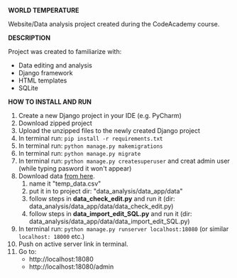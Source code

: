 **WORLD TEMPERATURE**

Website/Data analysis project created during the CodeAcademy course.

**DESCRIPTION**

Project was created to familiarize with:
- Data editing and analysis
- Django framework
- HTML templates
- SQLite

**HOW TO INSTALL AND RUN**

1. Create a new Django project in your IDE (e.g. PyCharm)
2. Download zipped project
3. Upload the unzipped files to the newly created Django project
4. In terminal run: `pip install -r requirements.txt`
5. In terminal run: `python manage.py makemigrations`
7. In terminal run: `python manage.py migrate`
8. In terminal run: `python manage.py createsuperuser` and creat admin user (while typing pasword it won't appear)
6. Download data [from here](https://www.kaggle.com/datasets/subhamjain/temperature-of-all-countries-19952020).
   1. name it "temp_data.csv" 
   2. put it in to project dir: "data_analysis/data_app/data"
   3. follow steps in **data_check_edit.py** and run it (dir: data_analysis/data_app/data/data_check_edit.py)
   4. follow steps in **data_import_edit_SQL.py** and run it (dir: data_analysis/data_app/data/data_import_edit_SQL.py)
9. In terminal run: `python manage.py runserver localhost:18080` (or similar `localhost: 18000` etc.)
10. Push on active server link in terminal.
11. Go to: 
    - http://localhost:18080
    - http://localhost:18080/admin